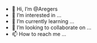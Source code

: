 - 👋 Hi, I’m @Aregers
- 👀 I’m interested in ...
- 🌱 I’m currently learning ...
- 💞️ I’m looking to collaborate on ...
- 📫 How to reach me ...

<!---
Aregers/Aregers is a ✨ special ✨ repository because its `README.md` (this file) appears on your GitHub profile.
You can click the Preview link to take a look at your changes.
--->
